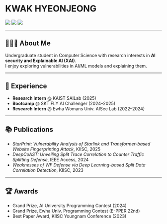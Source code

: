 # KWAK HYEONJEONG  
<a href="mailto:kwakrhkr59@gmail.com"><img src="https://img.shields.io/badge/Email-D14836?style=flat&logo=gmail&logoColor=white"></a> 
<a href="https://www.linkedin.com/in/hyeonjeong-kwak"><img src="https://img.shields.io/badge/LinkedIn-0077B5?style=flat&logo=linkedin&logoColor=white"></a> 
<a href="https://solved.ac/kwakhj0205"><img src="https://img.shields.io/badge/solved.ac-19%20tier-blue?style=flat"></a>

---

## 👩🏻‍💻 About Me
Undergraduate student in Computer Science with research interests in **AI security and Explainable AI (XAI)**.  
I enjoy exploring vulnerabilities in AI/ML models and explaining them.

---

## 💼 Experience
- **Research Intern** @ KAIST SAILab (2025)  
- **Bootcamp** @ SKT FLY AI Challenger (2024–2025)  
- **Research Intern** @ Ewha Womans Univ. AISec Lab (2022–2024)  

---

## 📚 Publications
- *StarPrint: Vulnerability Analysis of Starlink and Transformer-based Website Fingerprinting Attack*, KIISC, 2025  
- *DeepCoAST: Unveiling Split Trace Correlation to Counter Traffic Splitting Defense*, IEEE Access, 2024  
- *Weaknesses of WF Defense via Deep Learning-based Split Data Correlation Detection*, KIISC, 2023  

---

## 🏆 Awards
- Grand Prize, AI University Programming Contest (2024)  
- Grand Prize, Ewha Univ. Programming Contest (E-PPER 22nd)  
- Best Paper Award, KIISC Youngnam Conference (2023)  
